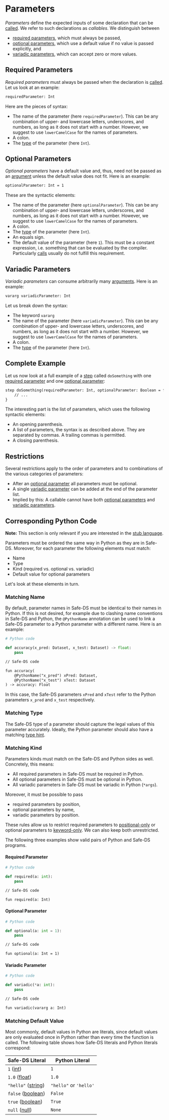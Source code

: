 # Parameters

_Parameters_ define the expected inputs of some declaration that can be [called][calls]. We refer to such declarations as _callables_. We distinguish between
* [required parameters](#required-parameters), which must always be passed,
* [optional parameters](#optional-parameters), which use a default value if no value is passed explicitly, and
* [variadic parameters](#variadic-parameters), which can accept zero or more values.

## Required Parameters

_Required parameters_ must always be passed when the declaration is [called][calls]. Let us look at an example:

```txt
requiredParameter: Int
```

Here are the pieces of syntax:
* The name of the parameter (here `requiredParameter`). This can be any combination of upper- and lowercase letters, underscores, and numbers, as long as it does not start with a number. However, we suggest to use `lowerCamelCase` for the names of parameters.
* A colon.
* The [type][types] of the parameter (here `Int`).

## Optional Parameters

_Optional parameters_ have a default value and, thus, need not be passed as an [argument][calls] unless the default value does not fit. Here is an example:

```txt
optionalParameter: Int = 1
```

These are the syntactic elements:
* The name of the parameter (here `optionalParameter`). This can be any combination of upper- and lowercase letters, underscores, and numbers, as long as it does not start with a number. However, we suggest to use `lowerCamelCase` for the names of parameters.
* A colon.
* The [type][types] of the parameter (here `Int`).
* An equals sign.
* The default value of the parameter (here `1`). This must be a constant expression, i.e. something that can be evaluated by the compiler. Particularly [calls][calls] usually do not fulfill this requirement.

## Variadic Parameters

_Variadic parameters_ can consume arbitrarily many [arguments][calls]. Here is an example:

```txt
vararg variadicParameter: Int
```

Let us break down the syntax:
* The keyword `vararg`
* The name of the parameter (here `variadicParameter`). This can be any combination of upper- and lowercase letters, underscores, and numbers, as long as it does not start with a number. However, we suggest to use `lowerCamelCase` for the names of parameters.
* A colon.
* The [type][types] of the parameter (here `Int`).

## Complete Example

Let us now look at a full example of a [step][steps] called `doSomething` with one [required parameter](#required-parameters) and one [optional parameter](#optional-parameters):

```txt
step doSomething(requiredParameter: Int, optionalParameter: Boolean = false) {
    // ...
}
```

The interesting part is the list of parameters, which uses the following syntactic elements:
* An opening parenthesis.
* A list of parameters, the syntax is as described above. They are separated by commas. A trailing commas is permitted.
* A closing parenthesis.

## Restrictions

Several restrictions apply to the order of parameters and to combinations of the various categories of parameters:
* After an [optional parameter](#optional-parameters) all parameters must be optional.
* A single [variadic parameter](#variadic-parameters) can be added at the end of the parameter list.
* Implied by this: A callable cannot have both [optional parameters](#optional-parameters) and [variadic parameters](#variadic-parameters).


## Corresponding Python Code

**Note:** This section is only relevant if you are interested in the [stub language][stub-language].

Parameters must be ordered the same way in Python as they are in Safe-DS. Moreover, for each parameter the following elements must match:
* Name
* Type
* Kind (required vs. optional vs. variadic)
* Default value for optional parameters

Let's look at these elements in turn.

### Matching Name

By default, parameter names in Safe-DS must be identical to their names in Python. If this is not desired, for example due to clashing name conventions in Safe-DS and Python, the `@PythonName` annotation can be used to link a Safe-DS parameter to a Python parameter with a different name. Here is an example:

```py
# Python code

def accuracy(x_pred: Dataset, x_test: Dataset) -> float:
    pass
```

```txt
// Safe-DS code

fun accuracy(
    @PythonName("x_pred") xPred: Dataset,
    @PythonName("x_test") xTest: Dataset
) -> accuracy: Float
```

In this case, the Safe-DS parameters `xPred` and `xTest` refer to the Python parameters `x_pred` and `x_test` respectively.

### Matching Type

The Safe-DS type of a parameter should capture the legal values of this parameter accurately. Ideally, the Python parameter should also have a matching [type hint][types-python].

### Matching Kind

Parameters kinds must match on the Safe-DS and Python sides as well. Concretely, this means:
* All required parameters in Safe-DS must be required in Python.
* All optional parameters in Safe-DS must be optional in Python.
* All variadic parameters in Safe-DS must be variadic in Python (`*args`).

Moreover, it must be possible to pass
* required parameters by position,
* optional parameters by name,
* variadic parameters by position.

These rules allow us to restrict required parameters to [positional-only][python-positional-only] or optional parameters to [keyword-only][python-keyword-only]. We can also keep both unrestricted.

The following three examples show valid pairs of Python and Safe-DS programs.

#### Required Parameter

```py
# Python code

def required(a: int):
    pass
```

```txt
// Safe-DS code

fun required(a: Int)
```

#### Optional Parameter

```py
# Python code

def optional(a: int = 1):
    pass
```

```txt
// Safe-DS code

fun optional(a: Int = 1)
```

#### Variadic Parameter

```py
# Python code

def variadic(*a: int):
    pass
```

```txt
// Safe-DS code

fun variadic(vararg a: Int)
```

### Matching Default Value

Most commonly, default values in Python are literals, since default values are only evaluated once in Python rather than every time the function is called. The following table shows how Safe-DS literals and Python literals correspond:

| Safe-DS Literal                       | Python Literal         |
|---------------------------------------|------------------------|
| `1` ([int][int-literals])             | `1`                    |
| `1.0` ([float][float-literals])       | `1.0`                  |
| `"hello"` ([string][string-literals]) | `"hello"` or `'hello'` |
| `false` ([boolean][boolean-literals]) | `False`                |
| `true` ([boolean][boolean-literals])  | `True`                 |
| `null` ([null][null-literals])        | `None`                 |

[types]: ./types.md
[types-python]: ./types.md#corresponding-python-code
[steps]: ../workflow-language/steps.md
[calls]: ../workflow-language/expressions.md#calls
[stub-language]: ../stub-language/README.md
[literals]: ../workflow-language/expressions.md#literals
[int-literals]: ../workflow-language/expressions.md#int-literals
[float-literals]: ../workflow-language/expressions.md#float-literals
[string-literals]: ../workflow-language/expressions.md#string-literals
[boolean-literals]: ../workflow-language/expressions.md#boolean-literals
[null-literals]: ../workflow-language/expressions.md#null-literal
[python-keyword-only]: https://peps.python.org/pep-3102/
[python-positional-only]: https://peps.python.org/pep-0570/
